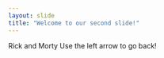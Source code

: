```yaml
---
layout: slide
title: "Welcome to our second slide!"
---
```

Rick and Morty
Use the left arrow to go back!
